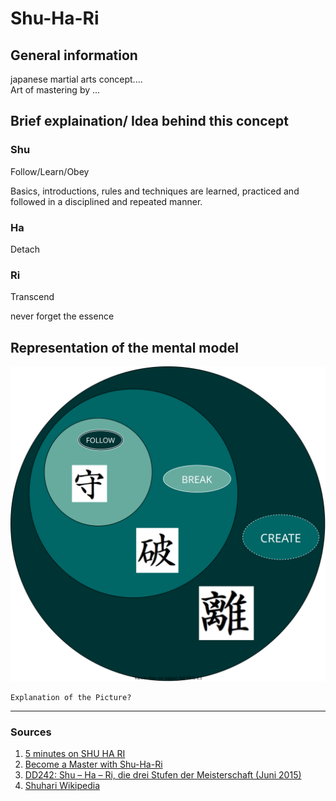# Shu-Ha-Ri

## General information

japanese martial arts concept.... \
Art of mastering by ...

## Brief explaination/ Idea behind this concept

### Shu
Follow/Learn/Obey

Basics, introductions, rules and techniques
are learned, practiced and followed
in a disciplined and repeated manner.

### Ha
Detach

### Ri
Transcend

never forget the essence





## Representation of the mental model

![](Shu-Ha-Ri.svg)

```
Explanation of the Picture?
```


---
### Sources
1. [5 minutes on SHU HA RI](https://www.youtube.com/watch?v=bGjPpj7ub_k)
2. [Become a Master with Shu-Ha-Ri](https://www.acronymat.com/wp-content/uploads/2021/02/shu-ha-ri-poster-min.pdf)
3. [DD242: Shu – Ha – Ri, die drei Stufen der Meisterschaft (Juni 2015)](https://www.omnisophie.com/dd242-shu-ha-ri-die-drei-stufen-der-meisterschaft-juni-2015/)
4. [Shuhari Wikipedia](https://en.wikipedia.org/wiki/Shuhari) 